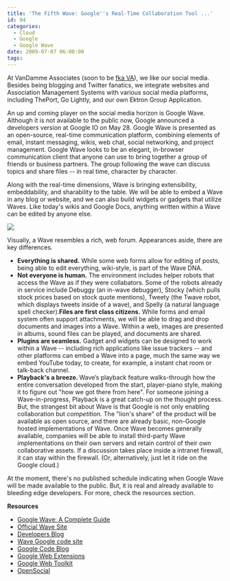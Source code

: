 ```yaml
---
title: 'The Fifth Wave: Google''s Real-Time Collaboration Tool ...'
id: 94
categories:
  - Cloud
  - Google
  - Google Wave
date: 2009-07-07 06:00:00
tags:
---
```


At VanDamme Associates (soon to be [fka VA](http://www.youtube.com/VanDammeAssociates#play/all/uploads-all/2/kBuhQsVhEU8)), we like our social media. Besides being blogging and Twitter fanatics, we integrate websites and Association Management Systems with various social media platforms, including ThePort, Go Lightly, and our own Ektron Group Application.

An up and coming player on the social media horizon is Google Wave. Although it is not available to the public now, Google announced a developers version at Google IO on May 28\. Google Wave is presented as an open-source, real-time communication platform, combining elements of email, instant messaging, wikis, web chat, social networking, and project management. Google Wave looks to be an elegant, in-browser communication client that anyone can use to bring together a group of friends or business partners. The group following the wave can discuss topics and share files -- in real time, character by character.

Along with the real-time dimensions, Wave is bringing extensibility, embeddability, and sharability to the table. We will be able to embed a Wave in any blog or website, and we can also build widgets or gadgets that utilize Waves. Like today's wikis and Google Docs, anything written within a Wave can be edited by anyone else.

[![](http://wave.google.com/help/wave/images/ss1.gif)](http://wave.google.com/help/wave/images/ss1.gif)

Visually, a Wave resembles a rich, web forum. Appearances aside, there are key differences.

*   <span style="font-weight:bold;">Everything is shared.</span> While some web forms allow for editing of posts, being able to edit everything, wiki-style, is part of the Wave DNA.
*   <span style="font-weight:bold;">Not everyone is human.</span> The environment includes helper robots that access the Wave as if they were collabators. Some of the robots already in service include Debuggy (an in-wave debugger), Stocky (which pulls stock prices based on stock quote mentions), Tweety (the Twave robot, which displays tweets inside of a wave), and Spelly (a natural language spell checker).<span style="font-weight:bold;">Files are first class citizens.</span> While forms and email system often support attachments, we will be able to drag and drop documents and images into a Wave. Within a web, images are presented in albums, sound files can be played, and documents are shared.
*   <span style="font-weight:bold;">Plugins are seamless.</span> Gadget and widgets can be designed to work within a Wave -- including rich applications like issue trackers -- and other platforms can embed a Wave into a page, much the same way we embed YouTube today, to create, for example, a instant chat room or talk-back channel.
*   <span style="font-weight:bold;">Playback's a breeze. </span>Wave’s playback feature walks-through how the entire conversation developed from the start, player-piano style, making it to figure out "how we got there from here". For someone joining a Wave-in-progress, Playback is a great catch-up on the thought process.
But, the strangest bit about Wave is that Google is not only enabling collaboration but <span style="font-style:italic;">competition. </span>The "lion's share" of the product will be available as open source, and there are already basic, non-Google hosted implementations of Wave. Once Wave becomes generally available, companies will be able to install third-party Wave implementations on their own servers and retain control of their own collaborative assets. If a discussion takes place inside a intranet firewall, it can stay within the firewall. (Or, alternatively, just let it ride on the Google cloud.)

At the moment, there's no published schedule indicating when Google Wave will be made available to the public. But, it is real and already available to bleeding edge developers. For more, check the resources section.

<span style="font-weight:bold;">Resources</span>

*   [Google Wave: A Complete Guide](http://mashable.com/2009/05/28/google-wave-guide)
*   [Official Wave Site](http://wave.google.com/)
*   [Developers Blog](http://googlewavedev.blogspot.com/)
*   [Wave Google code site](http://code.google.com/apis/wave/)
*   [Google Code Blog](http://googlecode.blogspot.com/)
*   [Google Web Extensions](http://mashable.com/2009/06/11/google-wave-extensions/)
*   [Google Web Toolkit](http://code.google.com/webtoolkit/)
*   [OpenSocial](http://code.google.com/apis/opensocial/)